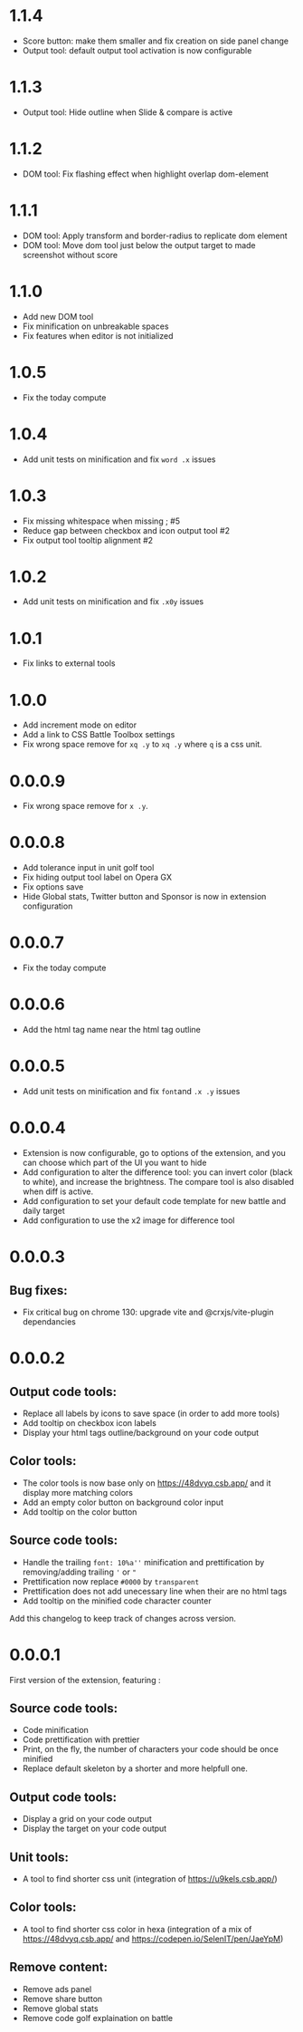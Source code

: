 # 1.1.4

- Score button: make them smaller and fix creation on side panel change
- Output tool: default output tool activation is now configurable

# 1.1.3

- Output tool: Hide outline when Slide & compare is active

# 1.1.2

- DOM tool: Fix flashing effect when highlight overlap dom-element

# 1.1.1

- DOM tool: Apply transform and border-radius to replicate dom element
- DOM tool: Move dom tool just below the output target to made screenshot without score

# 1.1.0

- Add new DOM tool
- Fix minification on unbreakable spaces
- Fix features when editor is not initialized

# 1.0.5

- Fix the today compute

# 1.0.4

- Add unit tests on minification and fix `word .x` issues

# 1.0.3

- Fix missing whitespace when missing ; #5
- Reduce gap between checkbox and icon output tool #2
- Fix output tool tooltip alignment #2

# 1.0.2

- Add unit tests on minification and fix `.x0y` issues

# 1.0.1

- Fix links to external tools

# 1.0.0

- Add increment mode on editor
- Add a link to CSS Battle Toolbox settings
- Fix wrong space remove for `xq .y` to `xq .y` where `q` is a css unit.

# 0.0.0.9

- Fix wrong space remove for `x .y`.

# 0.0.0.8

- Add tolerance input in unit golf tool
- Fix hiding output tool label on Opera GX
- Fix options save
- Hide Global stats, Twitter button and Sponsor is now in extension configuration

# 0.0.0.7

- Fix the today compute

# 0.0.0.6

- Add the html tag name near the html tag outline

# 0.0.0.5

- Add unit tests on minification and fix `font`and `.x .y` issues

# 0.0.0.4

- Extension is now configurable, go to options of the extension, and you can choose which part of the UI you want to hide
- Add configuration to alter the difference tool: you can invert color (black to white), and increase the brightness. The compare tool is also disabled when diff is active.
- Add configuration to set your default code template for new battle and daily target
- Add configuration to use the x2 image for difference tool

# 0.0.0.3

## Bug fixes:

- Fix critical bug on chrome 130: upgrade vite and @crxjs/vite-plugin dependancies

# 0.0.0.2

## Output code tools:

- Replace all labels by icons to save space (in order to add more tools)
- Add tooltip on checkbox icon labels
- Display your html tags outline/background on your code output

## Color tools:

- The color tools is now base only on https://48dvyq.csb.app/ and it display more matching colors
- Add an empty color button on background color input
- Add tooltip on the color button

## Source code tools:

- Handle the trailing `font: 10%a''` minification and prettification by removing/adding trailing `'` or `"`
- Prettification now replace `#0000` by `transparent`
- Prettification does not add unecessary line when their are no html tags
- Add tooltip on the minified code character counter

Add this changelog to keep track of changes across version.

# 0.0.0.1

First version of the extension, featuring :

## Source code tools:

- Code minification
- Code prettification with prettier
- Print, on the fly, the number of characters your code should be once minified
- Replace default skeleton by a shorter and more helpfull one.

## Output code tools:

- Display a grid on your code output
- Display the target on your code output

## Unit tools:

- A tool to find shorter css unit (integration of https://u9kels.csb.app/)

## Color tools:

- A tool to find shorter css color in hexa (integration of a mix of https://48dvyq.csb.app/ and https://codepen.io/SelenIT/pen/JaeYpM)

## Remove content:

- Remove ads panel
- Remove share button
- Remove global stats
- Remove code golf explaination on battle
